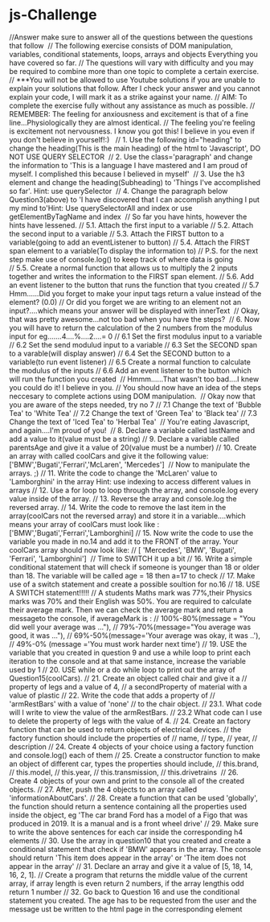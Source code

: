# js-Challenge

//Answer make sure to answer all of the questions between the questions that follow
​
// The following exercise consists of DOM manipulation, variables, conditional statements, loops, arrays and objects Everything you have covered so far.
// The questions will vary with difficulty and you may be required to combine more than one topic to complete a certain exercise. 
// ***You will not be allowed to use Youtube solutions if you are unable to explain your solutions that follow. After I check your answer and you cannot explain your code, I will mark it as a strike against your name.
// AIM: To complete the exercise fully without any assistance as much as possible.
// REMEMBER:   The feeling for anxiousness and excitement is that of a fine line...Physiologically they are almost identical. 
//             The feeling you're feeling is excitement not nervousness. I know you got this! I believe in you even if you don't believe in yourself!:)
​
​
// 1. Use the following id="heading" to change the heading(This is the main heading) of the html to 'Javascript', DO NOT USE QUERY SELECTOR
​
// 2. Use the class='paragraph' and change the information to 'This is a language I have mastered and I am proud of myself. I complished this because I believed in myself'
​
// 3. Use the h3 element and change the heading(Subheading) to 'Things I've accomplished so far'. Hint: use querySelector
​
// 4. Change the paragraph below Question3(above) to 'I have discovered that I can accomplish anything I put my mind to'Hint: Use querySelectorAll and index or use getElementByTagName and index
​
// So far you have hints, however the hints have lessened.
// 5.1. Attach the first input to a variable
// 5.2. Attach the second input to a variable
// 5.3. Attach the FIRST button to a variable(going to add an eventListener to button)
// 5.4. Attach the FIRST span element to a variable(To display the information to)
//         P.S. for the next step make use of console.log() to keep track of where data is going  
// 5.5. Create a normal function that allows us to multiply the 2 inputs together and writes the information to the FIRST span element.
// 5.6. Add an event listener to the button that runs the function that tyou created
// 5.7 Hmm......Did you forget to make your input tags return a value instead of the element? (0.0)
//     Or did you forget we are writing to an element not an input?....which means your answer will be displayed with innerText
​
// Okay, that was pretty awesome...not too bad when you have the steps?
​
// 6. Now you will have to return the calculation of the 2 numbers from the modulus input for eg.......4....%....2....= 0
// 6.1 Set the first modulus input to a variable 
// 6.2 Set the send modulud input to a variable
// 6.3 Set the SECOND span to a varable(will display answer)
// 6.4 Set the SECOND button to a variable(to run event listener)
// 6.5 Create a normal function to calculate the modulus of the inputs
// 6.6 Add an event listener to the button which will run the function you created
​
// Hmmm......That wasn't too bad....I knew you could do it! I believe in you.
// You should now have an idea of the steps neccesary to complete actions using DOM manipulation.
​
// Okay now that you are aware of the steps needed, try no 7
// 7.1 Change the text of 'Bubble Tea' to 'White Tea'
// 7.2 Change the text of 'Green Tea' to 'Black tea'
// 7.3 Change the text of 'Iced Tea' to 'Herbal Tea'
​
// You're eating Javascript, and again....I'm proud of you!
​
// 8. Declare a variable called lastName and add a value to it(value must be a string)
// 9. Declare a variable called parentsAge and give it a value of 20(value must be a number)
// 10. Create an array with called coolCars and give it the following value: ['BMW','Bugati','Ferrari','McLaren', 'Mercedes']
​
//             Now to manipulate the arrays. ;)
// 11. Write the code to change the 'McLaren' value to 'Lamborghini' in the array Hint: use indexing to access different values in arrays
// 12. Use a for loop to loop through the array, and console.log every value inside of the array.
// 13. Reverse the array and console.log the reversed array.
// 14. Write the code to remove the last item in the array(coolCars not the reversed array) and store it in a variable....which means your array of coolCars must look like : ['BMW','Bugati','Ferrari','Lamborghini]
// 15. Now write the code to use the variable you made in no.14 and add it to the FRONT of the array. Your coolCars array should now look like:
// [ 'Mercedes', 'BMW', 'Bugati', 'Ferrari', 'Lamborghini']
​
//             Time to SWITCH it up a bit
// 16. Write a simple conditional statement that will check if someone is younger than 18 or older than 18. The variable will be called age = 18 then a=17 to check
// 17. Make use of a switch statement and create a possible soultion for no.16
// 18.     USE A SWITCH statement!!!!!
// A students Maths mark was 77%,their Physics marks was 70% and their English was 50%. You are required to calculate their average mark. Then we can check the average mark and return a messageto the console, if averageMark is :
//         100%-80%(message = "You did well your average was ..."), 
//         79%-70%(message="You average was good, it was ..."),
//         69%-50%(message='Your average was okay, it was ..'), 
//         49%-0% (message ='You must work harder next time')
// 19. USE the variable that you created in question 9 and use a while loop to print each iteration to the console and at that same instance, increase the variable used by 1
// 20. USE while or a do while loop to print out the array of Question15(coolCars).
// 21. Create an object called chair and give it a 
//         property of legs and a value of 4,
//         a secondProperty of material with a value of plastic
// 22. Write the code that adds a property of 
//         'armRestBars' with a value of 'none' 
//         to the chair object.
// 23.1.   What code will I write to view the value of the armRestBars.
// 23.2    What code can I use to delete the property of legs with the value of 4.
​
// 24. Create an factory function that can be used to return objects of electrical devices.
//         the factory function should include the properties of 
//         name,
//         type,
//         year,
//         description
// 24. Create 4 objects of your choice using a factory function and console.log() each of them
// 25. Create a constructor function to make an object of different car, types the properties should include,
//         this.brand,
//         this.model,
//         this.year,
//         this.transmission,
//         this.drivetrains
​
// 26. Create 4 objects of your own and print to the console all of the created objects.
// 27. After, push the 4 objects to an array called 'informationAboutCars'.
// 28. Create a function that can be used 'globally', the function should return a sentence containing all the properties used inside the object, eg 'The car brand Ford has a model of a Figo that was produced in 2019. It is a manual and is a front wheel drive'
// 29. Make sure to write the above sentences for each car inside the corresponding h4 elements
// 30. Use the array in question10 that you created and create a conditional statement that check if 'BMW' appears in the array. The console should return 'This item does appear in the array' or 'The item does not appear in the array'
// 31. Declare an array and give it a value of [5, 18, 14, 16, 2, 1].
//     Create a program that returns the middle value of the current array, if array length is even return 2 numbers, if the array lengthis odd return 1 number
// 32. Go back to Question 16 and use the conditional statement you created. The age has to be requested from the user and the message ust be written to the html page in the corresponding element